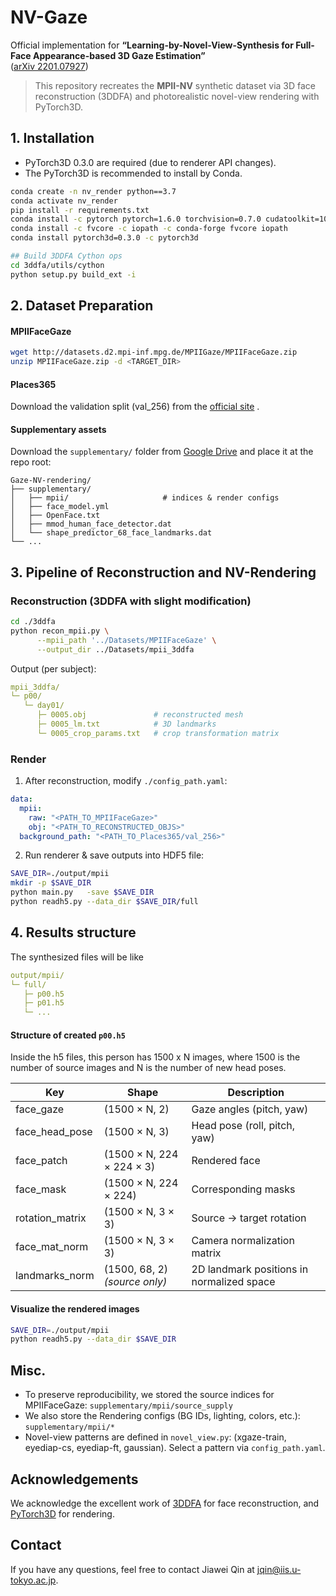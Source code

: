 # NV-Gaze <!-- omit in toc -->

Official implementation for **“Learning-by-Novel-View-Synthesis for Full-Face Appearance-based 3D Gaze Estimation”**  
([arXiv 2201.07927](https://arxiv.org/abs/2201.07927))

> This repository recreates the **MPII-NV** synthetic dataset via 3D face reconstruction (3DDFA) and photorealistic novel-view rendering with PyTorch3D.

<!-- Check []() for the multi-view reconstruction and rendering of XGaze. -->

## 1. Installation
- PyTorch3D 0.3.0 are required (due to renderer API changes).
- The PyTorch3D is recommended to install by Conda.

```bash
conda create -n nv_render python==3.7
conda activate nv_render
pip install -r requirements.txt
conda install -c pytorch pytorch=1.6.0 torchvision=0.7.0 cudatoolkit=10.1
conda install -c fvcore -c iopath -c conda-forge fvcore iopath
conda install pytorch3d=0.3.0 -c pytorch3d

## Build 3DDFA Cython ops
cd 3ddfa/utils/cython
python setup.py build_ext -i 
```



## 2. Dataset Preparation
#### MPIIFaceGaze

```bash
wget http://datasets.d2.mpi-inf.mpg.de/MPIIGaze/MPIIFaceGaze.zip
unzip MPIIFaceGaze.zip -d <TARGET_DIR>
```
#### Places365
Download the validation split (val_256) from the [official site](http://places2.csail.mit.edu/) .

#### Supplementary assets
Download the `supplementary/` folder from [Google Drive](https://drive.google.com/drive/folders/1oeS92mgjoysL1UXWFA104ptA_OYWJZ_Y?usp=sharing) and place it at the repo root:
```
Gaze-NV-rendering/
├── supplementary/
│   ├── mpii/                     # indices & render configs
│   ├── face_model.yml
│   ├── OpenFace.txt
│   ├── mmod_human_face_detector.dat
│   └── shape_predictor_68_face_landmarks.dat
└── ...
```



## 3.  Pipeline of Reconstruction and NV-Rendering
### Reconstruction (3DDFA with slight modification)

```bash
cd ./3ddfa
python recon_mpii.py \
      --mpii_path '../Datasets/MPIIFaceGaze' \
      --output_dir ../Datasets/mpii_3ddfa

```
Output (per subject):
```yaml
mpii_3ddfa/
└─ p00/
   └─ day01/
      ├─ 0005.obj               # reconstructed mesh
      ├─ 0005_lm.txt            # 3D landmarks
      └─ 0005_crop_params.txt   # crop transformation matrix
```


###  Render
1. After reconstruction, modify `./config_path.yaml`:
```yaml
data:
  mpii:
    raw: "<PATH_TO_MPIIFaceGaze>"
    obj: "<PATH_TO_RECONSTRUCTED_OBJS>"
  background_path: "<PATH_TO_Places365/val_256>"
```

2. Run renderer & save outputs into HDF5 file:

```bash
SAVE_DIR=./output/mpii
mkdir -p $SAVE_DIR
python main.py   -save $SAVE_DIR
python readh5.py --data_dir $SAVE_DIR/full
```





## 4. Results structure

The synthesized files will be like
```yaml
output/mpii/
└─ full/
   ├─ p00.h5
   ├─ p01.h5
   └─ ...
```

#### Structure of created `p00.h5`
Inside the h5 files, this person has 1500 x N images, where 1500 is the number of source images and N is the number of new head poses.


| Key               | Shape                            | Description                                          |
|-------------------|----------------------------------|------------------------------------------------------|
| face_gaze         | (1500 × N, 2)                    | Gaze angles (pitch, yaw)                             |
| face_head_pose    | (1500 × N, 3)                    | Head pose (roll, pitch, yaw)                         |
| face_patch        | (1500 × N, 224 × 224 × 3)        | Rendered face                                        |
| face_mask         | (1500 × N, 224 × 224)            | Corresponding masks                                  |
| rotation_matrix   | (1500 × N, 3 × 3)                | Source → target rotation                             |
| face_mat_norm     | (1500 × N, 3 × 3)                | Camera normalization matrix                          |
| landmarks_norm    | (1500, 68, 2) *(source only)*    | 2D landmark positions in normalized space            |


#### Visualize the rendered images
```bash 
SAVE_DIR=./output/mpii
python readh5.py --data_dir $SAVE_DIR
```

## Misc.
- To preserve reproducibility, we stored the source indices for MPIIFaceGaze: `supplementary/mpii/source_supply`
- We also store the Rendering configs (BG IDs, lighting, colors, etc.): `supplementary/mpii/*`
- Novel-view patterns are defined in `novel_view.py`: (xgaze-train, eyediap-cs, eyediap-ft, gaussian). Select a pattern via `config_path.yaml`.


## Acknowledgements
We acknowledge the excellent work of [3DDFA](https://github.com/cleardusk/3DDFA) for face reconstruction, and [PyTorch3D](https://github.com/facebookresearch/pytorch3d) for rendering.

## Contact
If you have any questions, feel free to contact Jiawei Qin at jqin@iis.u-tokyo.ac.jp.